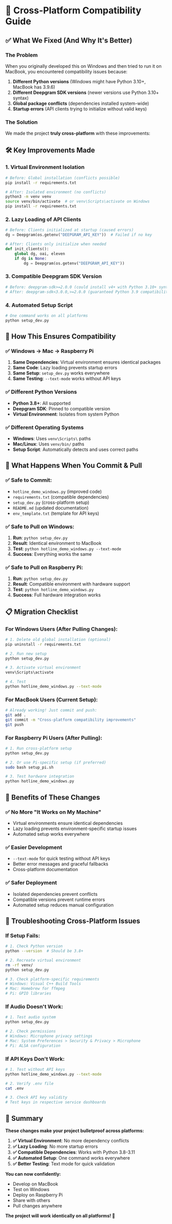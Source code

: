 # 🔄 Cross-Platform Compatibility Guide

## ✅ What We Fixed (And Why It's Better)

### The Problem
When you originally developed this on Windows and then tried to run it on MacBook, you encountered compatibility issues because:
1. **Different Python versions** (Windows might have Python 3.10+, MacBook has 3.9.6)
2. **Different Deepgram SDK versions** (newer versions use Python 3.10+ syntax)
3. **Global package conflicts** (dependencies installed system-wide)
4. **Startup errors** (API clients trying to initialize without valid keys)

### The Solution
We made the project **truly cross-platform** with these improvements:

## 🛠️ Key Improvements Made

### 1. **Virtual Environment Isolation**
```bash
# Before: Global installation (conflicts possible)
pip install -r requirements.txt

# After: Isolated environment (no conflicts)
python3 -m venv venv
source venv/bin/activate  # or venv\Scripts\activate on Windows
pip install -r requirements.txt
```

### 2. **Lazy Loading of API Clients**
```python
# Before: Clients initialized at startup (caused errors)
dg = Deepgram(os.getenv("DEEPGRAM_API_KEY"))  # Failed if no key

# After: Clients only initialize when needed
def init_clients():
    global dg, oai, eleven
    if dg is None:
        dg = Deepgram(os.getenv("DEEPGRAM_API_KEY"))
```

### 3. **Compatible Deepgram SDK Version**
```python
# Before: deepgram-sdk>=2.0.0 (could install v4+ with Python 3.10+ syntax)
# After: deepgram-sdk<3.0.0,>=2.0.0 (guaranteed Python 3.9 compatibility)
```

### 4. **Automated Setup Script**
```bash
# One command works on all platforms
python setup_dev.py
```

## 🔄 How This Ensures Compatibility

### ✅ Windows → Mac → Raspberry Pi
1. **Same Dependencies**: Virtual environment ensures identical packages
2. **Same Code**: Lazy loading prevents startup errors
3. **Same Setup**: `setup_dev.py` works everywhere
4. **Same Testing**: `--text-mode` works without API keys

### ✅ Different Python Versions
- **Python 3.8+**: All supported
- **Deepgram SDK**: Pinned to compatible version
- **Virtual Environment**: Isolates from system Python

### ✅ Different Operating Systems
- **Windows**: Uses `venv\Scripts\` paths
- **Mac/Linux**: Uses `venv/bin/` paths
- **Setup Script**: Automatically detects and uses correct paths

## 🚀 What Happens When You Commit & Pull

### ✅ Safe to Commit:
- `hotline_demo_windows.py` (improved code)
- `requirements.txt` (compatible dependencies)
- `setup_dev.py` (cross-platform setup)
- `README.md` (updated documentation)
- `env_template.txt` (template for API keys)

### ✅ Safe to Pull on Windows:
1. **Run**: `python setup_dev.py`
2. **Result**: Identical environment to MacBook
3. **Test**: `python hotline_demo_windows.py --text-mode`
4. **Success**: Everything works the same

### ✅ Safe to Pull on Raspberry Pi:
1. **Run**: `python setup_dev.py`
2. **Result**: Compatible environment with hardware support
3. **Test**: `python hotline_demo_windows.py`
4. **Success**: Full hardware integration works

## 📋 Migration Checklist

### For Windows Users (After Pulling Changes):
```bash
# 1. Delete old global installation (optional)
pip uninstall -r requirements.txt

# 2. Run new setup
python setup_dev.py

# 3. Activate virtual environment
venv\Scripts\activate

# 4. Test
python hotline_demo_windows.py --text-mode
```

### For MacBook Users (Current Setup):
```bash
# Already working! Just commit and push:
git add .
git commit -m "Cross-platform compatibility improvements"
git push
```

### For Raspberry Pi Users (After Pulling):
```bash
# 1. Run cross-platform setup
python setup_dev.py

# 2. Or use Pi-specific setup (if preferred)
sudo bash setup_pi.sh

# 3. Test hardware integration
python hotline_demo_windows.py
```

## 🎯 Benefits of These Changes

### ✅ **No More "It Works on My Machine"**
- Virtual environments ensure identical dependencies
- Lazy loading prevents environment-specific startup issues
- Automated setup works everywhere

### ✅ **Easier Development**
- `--text-mode` for quick testing without API keys
- Better error messages and graceful fallbacks
- Cross-platform documentation

### ✅ **Safer Deployment**
- Isolated dependencies prevent conflicts
- Compatible versions prevent runtime errors
- Automated setup reduces manual configuration

## 🔧 Troubleshooting Cross-Platform Issues

### If Setup Fails:
```bash
# 1. Check Python version
python --version  # Should be 3.8+

# 2. Recreate virtual environment
rm -rf venv/
python setup_dev.py

# 3. Check platform-specific requirements
# Windows: Visual C++ Build Tools
# Mac: Homebrew for ffmpeg
# Pi: GPIO libraries
```

### If Audio Doesn't Work:
```bash
# 1. Test audio system
python setup_dev.py

# 2. Check permissions
# Windows: Microphone privacy settings
# Mac: System Preferences > Security & Privacy > Microphone
# Pi: ALSA configuration
```

### If API Keys Don't Work:
```bash
# 1. Test without API keys
python hotline_demo_windows.py --text-mode

# 2. Verify .env file
cat .env

# 3. Check API key validity
# Test keys in respective service dashboards
```

## 🎉 Summary

**These changes make your project bulletproof across platforms:**

1. **✅ Virtual Environment**: No more dependency conflicts
2. **✅ Lazy Loading**: No more startup errors
3. **✅ Compatible Dependencies**: Works with Python 3.8-3.11
4. **✅ Automated Setup**: One command works everywhere
5. **✅ Better Testing**: Text mode for quick validation

**You can now confidently:**
- Develop on MacBook
- Test on Windows
- Deploy on Raspberry Pi
- Share with others
- Pull changes anywhere

**The project will work identically on all platforms! 🚀**
